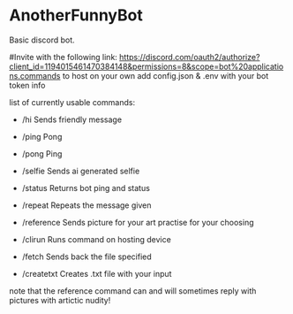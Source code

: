 # AnotherFunnyBot
Basic discord bot.

#Invite with the following link: https://discord.com/oauth2/authorize?client_id=1194015461470384148&permissions=8&scope=bot%20applications.commands
to host on your own add config.json & .env with your bot token info

list of currently usable commands:

* /hi
Sends friendly message

* /ping
Pong

* /pong
Ping

* /selfie
Sends ai generated selfie

* /status
Returns bot ping and status

* /repeat
Repeats the message given

* /reference
Sends picture for your art practise for your choosing

* /clirun
Runs command on hosting device

* /fetch
Sends back the file specified

* /createtxt
Creates .txt file with your input

note that the reference command can and will sometimes reply with pictures with artictic nudity!
